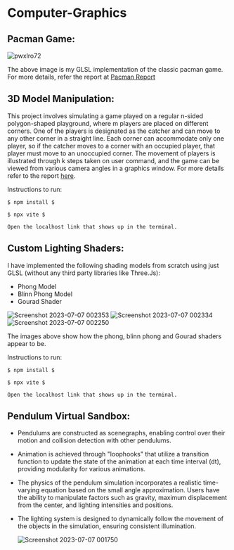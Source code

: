 # Computer-Graphics
## Pacman Game:
![pwxlro72](https://github.com/Knight-Night-666/Computer-Graphics/assets/75562252/bcdde669-5426-4303-aae3-497904d8763d)


The above image is my GLSL implementation of the classic pacman game. 
For more details, refer the report at [Pacman Report](Pacman(WebGL)/IMT2020052_report.pdf)

## 3D Model Manipulation:
This project involves simulating a game played on a regular n-sided polygon-shaped 
playground, where m players are placed on different corners. One of the players is designated as 
the catcher and can move to any other corner in a straight line. Each corner can accommodate 
only one player, so if the catcher moves to a corner with an occupied player, that player must 
move to an unoccupied corner. The movement of players is illustrated through k steps taken on 
user command, and the game can be viewed from various camera angles in a graphics window.
For more details refer to the report [here](3D_Model_Manipulation/CG_Report.pdf).

Instructions to run:

```$ npm install $```

```$ npx vite $```

```Open the localhost link that shows up in the terminal.```

## Custom Lighting Shaders:
I have implemented the following shading models from scratch using just GLSL (without any third party libraries like Three.Js):
- Phong Model
- Blinn Phong Model
- Gourad Shader
  
![Screenshot 2023-07-07 002353](https://github.com/Knight-Night-666/Computer-Graphics/assets/75562252/fa1a6957-1cb6-4c77-8241-b82d53726edf)
![Screenshot 2023-07-07 002334](https://github.com/Knight-Night-666/Computer-Graphics/assets/75562252/9687e081-2772-4697-b881-6d5beb691cbb)
![Screenshot 2023-07-07 002250](https://github.com/Knight-Night-666/Computer-Graphics/assets/75562252/85fd818f-e764-4e85-ac9e-b7199a723f53)

The images above show how the phong, blinn phong and Gourad shaders appear to be.

Instructions to run:

```$ npm install $```

```$ npx vite $```

```Open the localhost link that shows up in the terminal.```


## Pendulum Virtual Sandbox:

- Pendulums are constructed as scenegraphs, enabling control over their motion and collision detection with other pendulums.
- Animation is achieved through "loophooks" that utilize a transition function to update the state of the animation at each time interval (dt), providing modularity for various animations.
- The physics of the pendulum simulation incorporates a realistic time-varying equation based on the small angle approximation. Users have the ability to manipulate factors such as gravity, maximum displacement from the center, and lighting intensities and positions.
- The lighting system is designed to dynamically follow the movement of the objects in the simulation, ensuring consistent illumination.

  ![Screenshot 2023-07-07 001750](https://github.com/Knight-Night-666/Computer-Graphics/assets/75562252/fc939575-87b2-4d1d-8547-ac5340ed7b4f)


